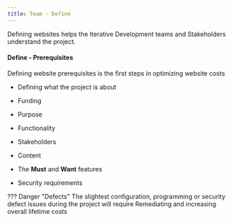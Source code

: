```yaml
---
title: Team - Define
---
```


Defining websites helps the Iterative Development teams and Stakeholders understand the project.

#### Define - Prerequisites

Defining website prerequisites is the first steps in optimizing website costs

- Defining what the project is about

- Funding

- Purpose

- Functionality

- Stakeholders

- Content

- The **Must** and **Want** features

- Security requirements

??? Danger "Defects"
	The slightest configuration, programming or security defect issues during the project will require Remediating and increasing overall lifetime costs 
